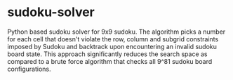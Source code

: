 # sudoku-solver

Python based sudoku solver for 9x9 sudoku. The algorithm picks a number for each cell that doesn't violate the row, column and subgrid constraints imposed by Sudoku
and backtrack upon encountering an invalid sudoku board state. This approach significantly reduces the search space as compared to a brute force algorithm that 
checks all 9^81 sudoku board configurations.
